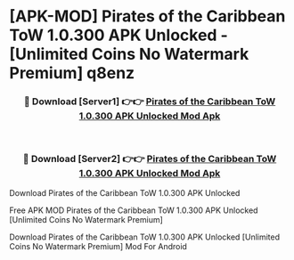 # [APK-MOD] Pirates of the Caribbean  ToW 1.0.300 APK Unlocked - [Unlimited Coins No Watermark Premium] q8enz



<div align="center">
<h3>🔴 Download [Server1] 👉👉 <a href="https://momento.my/?title=Pirates_of_the_Caribbean__ToW_1.0.300_APK_Unlocked">Pirates of the Caribbean  ToW 1.0.300 APK Unlocked Mod Apk</a></h3><br>

<h3>🔴 Download [Server2] 👉👉 <a href="https://momento.my/?title=Pirates_of_the_Caribbean__ToW_1.0.300_APK_Unlocked">Pirates of the Caribbean  ToW 1.0.300 APK Unlocked Mod Apk</a></h3>
</div>



Download Pirates of the Caribbean  ToW 1.0.300 APK Unlocked 

Free APK MOD Pirates of the Caribbean  ToW 1.0.300 APK Unlocked [Unlimited Coins No Watermark Premium]

Download Pirates of the Caribbean  ToW 1.0.300 APK Unlocked [Unlimited Coins No Watermark Premium] Mod For Android
